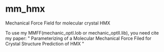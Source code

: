 # mm_hmx
Mechanical Force Field for molecular crystal HMX

To use my MMFF(mechanic_optI.lob or mechanic_optII.lib), you need cite my paper:
"	Parameterizing of a Molecular Mechanical Force Filed for Crystal Structure Prediction of HMX "

